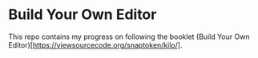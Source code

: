 # Build Your Own Editor

This repo contains my progress on following the booklet (Build Your Own Editor)[https://viewsourcecode.org/snaptoken/kilo/].
